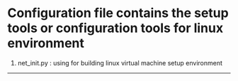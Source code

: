 Configuration file contains the setup tools or configuration tools for linux environment
========================
1. net_init.py : using for building linux virtual machine setup environment
-----------------------
